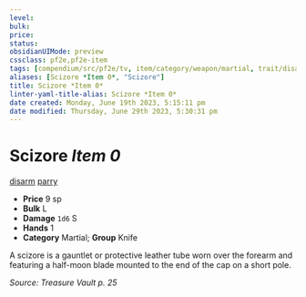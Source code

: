 ```yaml
---
level:
bulk:
price:
status:
obsidianUIMode: preview
cssclass: pf2e,pf2e-item
tags: [compendium/src/pf2e/tv, item/category/weapon/martial, trait/disarm, trait/parry]
aliases: [Scizore *Item 0*, "Scizore"]
title: Scizore *Item 0*
linter-yaml-title-alias: Scizore *Item 0*
date created: Monday, June 19th 2023, 5:15:11 pm
date modified: Thursday, June 29th 2023, 5:30:31 pm
---
```


# Scizore *Item 0*

[disarm](rules/traits/disarm.md) [parry](rules/traits/parry.md)  

- **Price** 9 sp
- **Bulk** L
- **Damage** `1d6` S
- **Hands** 1
- **Category** Martial; **Group** Knife

A scizore is a gauntlet or protective leather tube worn over the forearm and featuring a half-moon blade mounted to the end of the cap on a short pole.

*Source: Treasure Vault p. 25*
